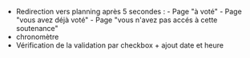 - Redirection vers planning après 5 secondes : - Page "à voté"
                                               - Page "vous avez déjà voté"
                                               - Page "vous n'avez pas accés à cette soutenance"
- chronomètre
- Vérification de la validation par checkbox + ajout date et heure
